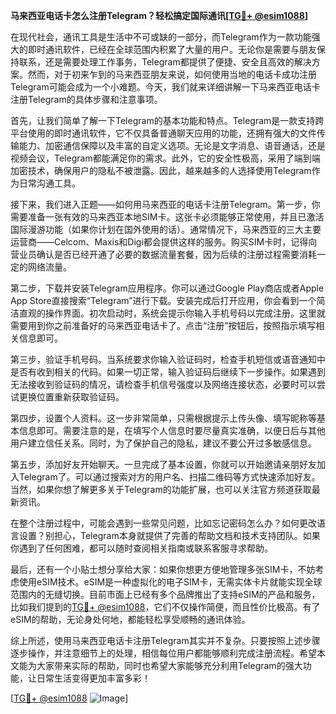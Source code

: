 **马来西亚电话卡怎么注册Telegram？轻松搞定国际通讯[[TG💪+ @esim1088](https://t.me/s/esim1088)]**

在现代社会，通讯工具是生活中不可或缺的一部分，而Telegram作为一款功能强大的即时通讯软件，已经在全球范围内积累了大量的用户。无论你是需要与朋友保持联系，还是需要处理工作事务，Telegram都提供了便捷、安全且高效的解决方案。然而，对于初来乍到的马来西亚朋友来说，如何使用当地的电话卡成功注册Telegram可能会成为一个小难题。今天，我们就来详细讲解一下马来西亚电话卡注册Telegram的具体步骤和注意事项。

首先，让我们简单了解一下Telegram的基本功能和特点。Telegram是一款支持跨平台使用的即时通讯软件，它不仅具备普通聊天应用的功能，还拥有强大的文件传输能力、加密通信保障以及丰富的自定义选项。无论是文字消息、语音通话，还是视频会议，Telegram都能满足你的需求。此外，它的安全性极高，采用了端到端加密技术，确保用户的隐私不被泄露。因此，越来越多的人选择使用Telegram作为日常沟通工具。

接下来，我们进入正题——如何用马来西亚的电话卡注册Telegram。第一步，你需要准备一张有效的马来西亚本地SIM卡。这张卡必须能够正常使用，并且已激活国际漫游功能（如果你计划在国外使用的话）。通常情况下，马来西亚的三大主要运营商——Celcom、Maxis和Digi都会提供这样的服务。购买SIM卡时，记得向营业员确认是否已经开通了必要的数据流量套餐，因为后续的注册过程需要消耗一定的网络流量。

第二步，下载并安装Telegram应用程序。你可以通过Google Play商店或者Apple App Store直接搜索“Telegram”进行下载。安装完成后打开应用，你会看到一个简洁直观的操作界面。初次启动时，系统会提示你输入手机号码以完成注册。这里就需要用到你之前准备好的马来西亚电话卡了。点击“注册”按钮后，按照指示填写相关信息即可。

第三步，验证手机号码。当系统要求你输入验证码时，检查手机短信或语音通知中是否有收到相关的代码。如果一切正常，输入验证码后继续下一步操作。如果遇到无法接收到验证码的情况，请检查手机信号强度以及网络连接状态，必要时可以尝试更换位置重新获取验证码。

第四步，设置个人资料。这一步非常简单，只需根据提示上传头像、填写昵称等基本信息即可。需要注意的是，在填写个人信息时要尽量真实准确，以便日后与其他用户建立信任关系。同时，为了保护自己的隐私，建议不要公开过多敏感信息。

第五步，添加好友开始聊天。一旦完成了基本设置，你就可以开始邀请亲朋好友加入Telegram了。可以通过搜索对方的用户名、扫描二维码等方式快速添加好友。当然，如果你想了解更多关于Telegram的功能扩展，也可以关注官方频道获取最新资讯。

在整个注册过程中，可能会遇到一些常见问题，比如忘记密码怎么办？如何更改语言设置？别担心，Telegram本身就提供了完善的帮助文档和技术支持团队。如果你遇到了任何困难，都可以随时查阅相关指南或联系客服寻求帮助。

最后，还有一个小贴士想分享给大家：如果你想更方便地管理多张SIM卡，不妨考虑使用eSIM技术。eSIM是一种虚拟化的电子SIM卡，无需实体卡片就能实现全球范围内的无缝切换。目前市面上已经有多个品牌推出了支持eSIM的产品和服务，比如我们提到的[TG💪+ @esim1088](https://t.me/s/esim1088)，它们不仅操作简便，而且性价比极高。有了eSIM的帮助，无论身处何地，都能轻松享受顺畅的通讯体验。

综上所述，使用马来西亚电话卡注册Telegram其实并不复杂。只要按照上述步骤逐步操作，并注意细节上的处理，相信每位用户都能够顺利完成注册流程。希望本文能为大家带来实际的帮助，同时也希望大家能够充分利用Telegram的强大功能，让日常生活变得更加丰富多彩！

[[TG💪+ @esim1088](https://t.me/s/esim1088) ![Image](https://i.postimg.cc/4NQfJmqS/Snipaste-2025-05-13-00-14-12.png)]